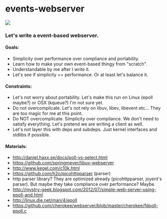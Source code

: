 events-webserver
================

![](http://i.imgur.com/ChzUb.jpg)

### Let's write a event-based webserver.

#### Goals:

 - Simplicity over performance over compliance and portability.
 - Learn how to make your own event-based thingy from "scratch".
 - Understandable by me after I write it.
 - Let's see if simplicity == performance. Or at least let's balance it.

#### Constraints:

 - Let's not worry about portability. Let's make this run on Linux (epoll maybe?) or OSX (kqueue?) I'm not sure yet.
 - Do not overcomplicate. Let's not rely on libuv, libev, libevent etc... They are too magic for me at this point.
 - Do NOT overcomplicate. Simplicity over compilance. We don't need to satisfy everything. Let's pretend we are writing a client as well.
 - Let's not layer this with deps and subdeps. Just kernel interfaces and stdlibs if possible.

#### Materials:

 - http://daniel.haxx.se/docs/poll-vs-select.html
 - https://github.com/springmeyer/libuv-webserver
 - http://www.kegel.com/c10k.html
 - https://github.com/h2o/picohttpparser (parser)
 - http parser library? They are optimized already (picohttpparser, joyent's parser). But maybe they take compliance over performance? Maybe.
 - http://mystry-geek.blogspot.com/2012/07/simple-web-server-using-epoll-and.html
 - http://linux.die.net/man/4/epoll
 - https://github.com/cherokee/webserver/blob/master/cherokee/fdpoll-epoll.c


